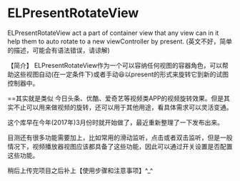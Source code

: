 # ELPresentRotateView
ELPresentRotateView act a part of container view that any view can in it help them to auto rotate to a new viewController by present.
(英文不好，简单的描述，可能会有语法错误，请谅解)

【简介】
ELPresentRotateView作为一个可以容纳任何视图的容器角色，可以帮助这些视图自动(在一定条件下)或者手动😆以present的形式来旋转它到新的试图控制器中。

==其实就是类似 今日头条、优酷、爱奇艺等视频类APP的视频旋转效果。但是其实不止可以用来做视频的旋转，还可以用于其他用途，看具体需求可以灵活变通。

这个库早在今年(2017年)3月份时就开始做了，最近重新整理了一下发布出来。

目测还有很多功能需要加上，比如常用的滑动监听，点击或者双击监听，但是一般情况下，视频播放器视图应该都具备了这些功能，因此可以通过开关设置是否配置这些功能。

稍后上传完项目之后补上【使用步骤和注意事项】^_^
